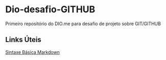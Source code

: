 # Dio-desafio-GITHUB
Primeiro repositório do DIO.me para desafio de projeto sobre GIT/GITHUB

## Links Úteis
[Sintaxe Básica Markdown](https://www.markdownguide.org/basic-syntax/)
